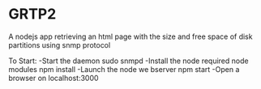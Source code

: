 # GRTP2
A nodejs app retrieving an html page with the size and free space of disk partitions using snmp protocol


To Start: 
-Start the daemon
sudo snmpd
-Install the node required node modules
npm install
-Launch the node we bserver
npm start
-Open a browser on
localhost:3000


